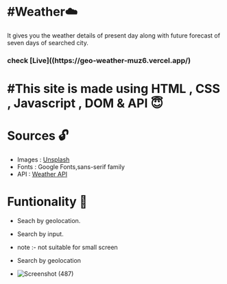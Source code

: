 # #Weather☁️

It gives you the weather details of present day along with future forecast of seven days of searched city.

<h3>check [Live]((https://geo-weather-muz6.vercel.app/)<h3/>

# #This site is made using HTML , CSS , Javascript , DOM & API 😇

# Sources 🔓

- Images : [Unsplash](https://unsplash.com/)
- Fonts : Google Fonts,sans-serif family
- API : [Weather API](https://openweathermap.org/api)

# Funtionality 🤖

- Seach by geolocation.
- Search by input.
- note :- not suitable for small screen

- Search by geolocation

- ![Screenshot (487)](https://github.com/khemrajpr92/Geoweather1/assets/123429589/b3e3f0ba-69d4-400b-a86e-d346c457c205)
  

